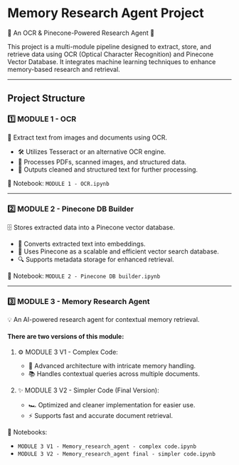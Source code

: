 # Memory Research Agent Project

🚀 An OCR & Pinecone-Powered Research Agent 🚀  

This project is a multi-module pipeline designed to extract, store, and retrieve data using OCR (Optical Character Recognition) and Pinecone Vector Database. It integrates machine learning techniques to enhance memory-based research and retrieval.

---

## Project Structure

### 1️⃣ MODULE 1 - OCR
📜 Extract text from images and documents using OCR.  
- 🛠 Utilizes Tesseract or an alternative OCR engine.  
- 📄 Processes PDFs, scanned images, and structured data.  
- 📝 Outputs cleaned and structured text for further processing.  

📌 Notebook: `MODULE 1 - OCR.ipynb`

---

### 2️⃣ MODULE 2 - Pinecone DB Builder
🗄 Stores extracted data into a Pinecone vector database.  
- 🔄 Converts extracted text into embeddings.  
- 🚀 Uses Pinecone as a scalable and efficient vector search database.  
- 🔍 Supports metadata storage for enhanced retrieval.  

📌 Notebook: `MODULE 2 - Pinecone DB builder.ipynb`

---

### 3️⃣ MODULE 3 - Memory Research Agent
💡 An AI-powered research agent for contextual memory retrieval.  

#### There are two versions of this module:
1. ⚙️ MODULE 3 V1 - Complex Code:  
   - 🔬 Advanced architecture with intricate memory handling.  
   - 📚 Handles contextual queries across multiple documents.

2. ✨ MODULE 3 V2 - Simpler Code (Final Version):  
   - 🏎 Optimized and cleaner implementation for easier use.  
   - ⚡ Supports fast and accurate document retrieval.

📌 Notebooks:  
- `MODULE 3 V1 - Memory_research_agent - complex code.ipynb`  
- `MODULE 3 V2 - Memory_research_agent final - simpler code.ipynb`  

